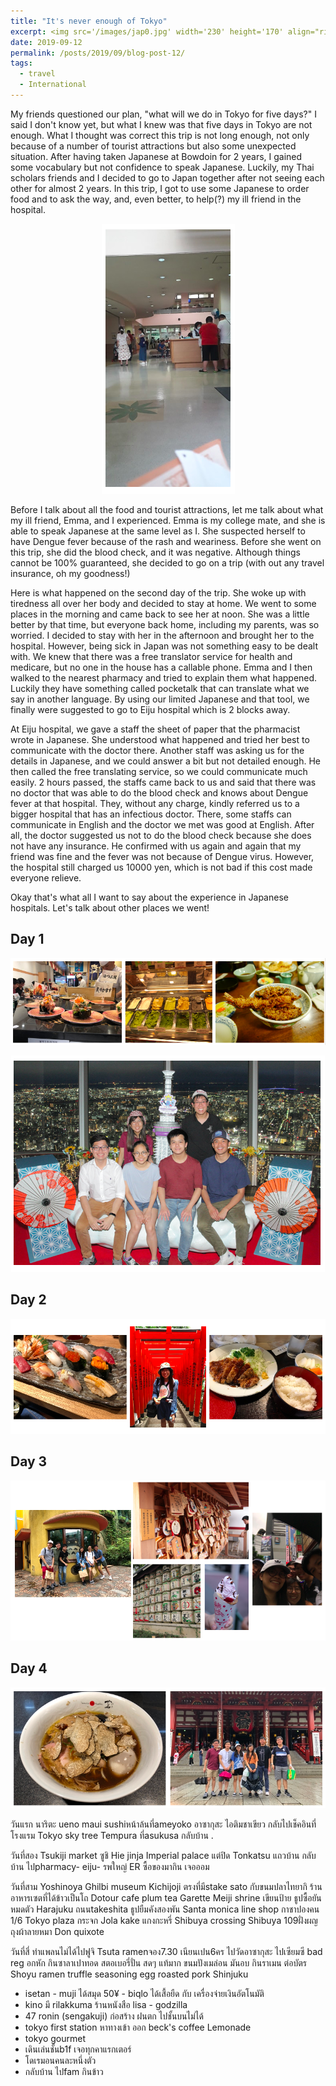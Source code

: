 ```yaml
---
title: "It's never enough of Tokyo"
excerpt: <img src='/images/jap0.jpg' width='230' height='170' align="right" hspace="20"> My friends questioned our plan, "what will we do in Tokyo for five days?" I said I don't know yet, but what I knew was that five days in Tokyo are not enough. What I thought was correct this trip is not long enough, not only because of a number of tourist attractions but also some unexpected situation. After having taken Japanese at Bowdoin for 2 years, I gained some vocabulary but not confidence to speak Japanese. Luckily, my Thai scholars friends and I decided to go to Japan together after not seeing each other for almost 2 years. 
date: 2019-09-12
permalink: /posts/2019/09/blog-post-12/
tags:
  - travel
  - International
---
```


My friends questioned our plan, "what will we do in Tokyo for five days?" I said I don't know yet, but what I knew was that five days in Tokyo are not enough. What I thought was correct this trip is not long enough, not only because of a number of tourist attractions but also some unexpected situation. After having taken Japanese at Bowdoin for 2 years, I gained some vocabulary but not confidence to speak Japanese. Luckily, my Thai scholars friends and I decided to go to Japan together after not seeing each other for almost 2 years. In this trip, I got to use some Japanese to order food and to ask the way, and, even better, to help(?) my ill friend in the hospital.

<p align="center">
  <img src="/images/jap1.png">
</p>

Before I talk about all the food and tourist attractions, let me talk about what my ill friend, Emma, and I experienced. Emma is my college mate, and she is able to speak Japanese at the same level as I. She suspected herself to have Dengue fever because of the rash and weariness. Before she went on this trip, she did the blood check, and it was negative. Although things cannot be 100% guaranteed, she decided to go on a trip (with out any travel insurance, oh my goodness!)

Here is what happened on the second day of the trip. She woke up with tiredness all over her body and decided to stay at home. We went to some places in the morning and came back to see her at noon. She was a little better by that time, but everyone back home, including my parents, was so worried. I decided to stay with her in the afternoon and  brought her to the hospital. However, being sick in Japan was not something easy to be dealt with. We knew that there was a free translator service for health and medicare, but no one in the house has a callable phone. Emma and I then walked to the nearest pharmacy and tried to explain them what happened. Luckily they have something called pocketalk that can translate what we say in another language. By using our limited Japanese and that tool, we finally were suggested to go to Eiju hospital which is 2 blocks away.

At Eiju hospital, we gave a staff the sheet of paper that the pharmacist wrote in Japanese. She understood what happened and tried her best to communicate with the doctor there. Another staff was asking us for the details in Japanese, and we could answer a bit but not detailed enough. He then called the free translating service, so we could communicate much easily. 2 hours passed, the staffs came back to us and said that there was no doctor that was able to do the blood check and knows about Dengue fever at that hospital. They, without any charge, kindly referred us to a bigger hospital that has an infectious doctor. There, some staffs can communicate in English and the doctor we met was good at English. After all, the doctor suggested us not to do the blood check because she does not have any insurance. He confirmed with us again and again that my friend was fine and the fever was not because of Dengue virus. However, the hospital still charged us 10000 yen, which is not bad if this cost made everyone relieve. 

Okay that's what all I want to say about the experience in Japanese hospitals. Let's talk about other places we went! 


Day 1
------

<p align="center">
  <img src="/images/jap2.png">
</p>

<p align="center">
  <img src="/images/jap3.png">
</p>

Day 2
------

<p align="center">
  <img src="/images/jap4.png">
</p>


Day 3
------

<p align="center">
  <img src="/images/jap5.png">
</p>

Day 4
------

<p align="center">
  <img src="/images/jap6.png">
</p>



วันแรก 
นาริตะ 
ueno 
maui sushiหน้าล้นที่ameyoko 
อาซากุสะ
ไอติมชาเขียว
กลับไปเช็คอินที่โรงแรม
Tokyo sky tree
Tempura ที่asukusa
กลับบ้าน
.

วันที่สอง
Tsukiji market ซูชิ
Hie jinja 
Imperial palace แต่ปิด
Tonkatsu แถวบ้าน
กลับบ้าน
ไปpharmacy- eiju- รพใหญ่ ER
ซื้อของมากิน
เจอออม

วันที่สาม
Yoshinoya 
Ghilbi museum
Kichijoji ตรงที่มีstake sato กับขนมปลาไทยากิ ร้านอาหารเซตที่ได้ข้าวเป็นโถ
Dotour cafe plum tea
Garette 
Meiji shrine เขียนป้าย ธูปซื้อยันหมดตัว 
Harajuku ถนนtakeshita
ธูปยืมคังสองพัน
Santa monica
line shop
กาชาปองคน 1/6
Tokyo plaza กระจก
Jola kake แกงกะหรี่
Shibuya crossing 
Shibuya 109ฝั่งผญ 
ถุงผ้าลายหมา
Don quixote 

วันที่สี่
ทำแพลนไม่ได้ไปฟูจิ
Tsuta ramenจอง7.30 เนียนเปน6คร
ไปวัดอาซากุสะ
ไปเซียมซี bad reg อกหัก
กินซาลาเปาทอด สตอเบอรี่ปั่น สดๆ แท้มาก ขนมปังเมล่อน มันอบ 
กินราเมน ต่อบัตร
Shoyu ramen truffle seasoning egg roasted pork
Shinjuku
 - isetan - muji ได้สมุด 50¥ - biqlo
ได้เสื้อยืด กับ เครื่องจ่ายเงินอัตโนมัติ
- kino มี rilakkuma ร้านหนังสือ lisa - godzilla 
- 47 ronin (sengakuji) ก่อสร้าง ฝนตก ไปชั้นบนไม่ได้
- tokyo first station 
หาทางเข้า ออก beck's coffee 
Lemonade
- tokyo gourmet
- เดินเล่นชั้นb1f เจอทุกคาแรกเตอร์ 
- โดเรมอนคนละหนึ่งตัว 
- กลับบ้าน ไปfam กินข้าว
